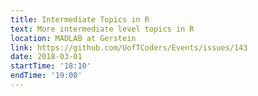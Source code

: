 ```yaml
---
title: Intermediate Topics in R
text: More intermediate level topics in R 
location: MADLAB at Gerstein
link: https://github.com/UofTCoders/Events/issues/143
date: 2018-03-01
startTime: '18:10'
endTime: '19:00'
---
```

